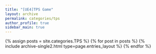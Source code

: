 ```yaml
---
title: "[UE4]TPS Game"
layout: archive
permalink: categories/tps
author_profile: true
sidebar_main: true
---
```


{% assign posts = site.categories.TPS %}
{% for post in posts %} {% include archive-single2.html type=page.entries_layout %} {% endfor %}